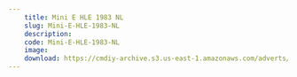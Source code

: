 ```yaml
---
    title: Mini E HLE 1983 NL
    slug: Mini-E-HLE-1983-NL
    description:
    code: Mini-E-HLE-1983-NL
    image:
    download: https://cmdiy-archive.s3.us-east-1.amazonaws.com/adverts/documents/Mini+E+HLE+1983+NL.pdf
---
```

<!-- Content of the page -->

##
        